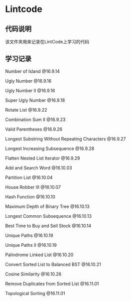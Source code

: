 # Lintcode

## 代码说明
该文件夹用来记录在LintCode上学习的代码

## 学习记录  

Number of Island  @16.9.14

Ugly Number @16.9.16

Ugly Number II  @16.9.16

Super Ugly Number  @16.9.18

Rotate List  @16.9.22

Combination Sum II  @16.9.23

Valid Parentheses  @16.9.26

Longest Substring Without Repeating Characters  @16.9.27

Longest Increasing Subsequence  @16.9.28

Flatten Nested List Iterator  @16.9.29
 
Add and Search Word  @16.10.03

Partition List  @16.10.04

House Robber III  @16.10.07

Hash Function  @16.10.10

Maximum Depth of Binary Tree  @16.10.13

Longest Common Subsequence  @16.10.13

Best Time to Buy and Sell Stock  @16.10.14

Unique Paths  @16.10.19

Unique Paths II  @16.10.19

Palindrome Linked List @16.10.20

Convert Sorted List to Balanced BST    @16.10.21 

Cosine Similarity  @16.10.26

Remove Duplicates from Sorted List  @16.11.01

Topological Sorting  @16.11.01
